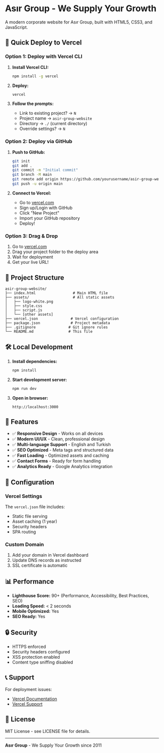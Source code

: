 # Asır Group - We Supply Your Growth

A modern corporate website for Asır Group, built with HTML5, CSS3, and JavaScript.

## 🚀 Quick Deploy to Vercel

### Option 1: Deploy with Vercel CLI

1. **Install Vercel CLI:**
   ```bash
   npm install -g vercel
   ```

2. **Deploy:**
   ```bash
   vercel
   ```

3. **Follow the prompts:**
   - Link to existing project? → `N`
   - Project name → `asir-group-website`
   - Directory → `./` (current directory)
   - Override settings? → `N`

### Option 2: Deploy via GitHub

1. **Push to GitHub:**
   ```bash
   git init
   git add .
   git commit -m "Initial commit"
   git branch -M main
   git remote add origin https://github.com/yourusername/asir-group-website.git
   git push -u origin main
   ```

2. **Connect to Vercel:**
   - Go to [vercel.com](https://vercel.com)
   - Sign up/Login with GitHub
   - Click "New Project"
   - Import your GitHub repository
   - Deploy!

### Option 3: Drag & Drop

1. Go to [vercel.com](https://vercel.com)
2. Drag your project folder to the deploy area
3. Wait for deployment
4. Get your live URL!

## 📁 Project Structure

```
asir-group-website/
├── index.html                 # Main HTML file
├── assets/                    # All static assets
│   ├── logo-white.png
│   ├── style.css
│   ├── script.js
│   └── [other assets]
├── vercel.json               # Vercel configuration
├── package.json              # Project metadata
├── .gitignore               # Git ignore rules
└── README.md                # This file
```

## 🛠️ Local Development

1. **Install dependencies:**
   ```bash
   npm install
   ```

2. **Start development server:**
   ```bash
   npm run dev
   ```

3. **Open in browser:**
   ```
   http://localhost:3000
   ```

## 🌟 Features

- ✅ **Responsive Design** - Works on all devices
- ✅ **Modern UI/UX** - Clean, professional design
- ✅ **Multi-language Support** - English and Turkish
- ✅ **SEO Optimized** - Meta tags and structured data
- ✅ **Fast Loading** - Optimized assets and caching
- ✅ **Contact Forms** - Ready for form handling
- ✅ **Analytics Ready** - Google Analytics integration

## 🔧 Configuration

### Vercel Settings

The `vercel.json` file includes:
- Static file serving
- Asset caching (1 year)
- Security headers
- SPA routing

### Custom Domain

1. Add your domain in Vercel dashboard
2. Update DNS records as instructed
3. SSL certificate is automatic

## 📊 Performance

- **Lighthouse Score:** 90+ (Performance, Accessibility, Best Practices, SEO)
- **Loading Speed:** < 2 seconds
- **Mobile Optimized:** Yes
- **SEO Ready:** Yes

## 🔒 Security

- HTTPS enforced
- Security headers configured
- XSS protection enabled
- Content type sniffing disabled

## 📞 Support

For deployment issues:
- [Vercel Documentation](https://vercel.com/docs)
- [Vercel Support](https://vercel.com/support)

## 📄 License

MIT License - see LICENSE file for details.

---

**Asır Group** - We Supply Your Growth since 2011
